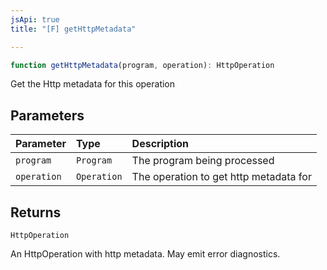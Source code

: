 ```yaml
---
jsApi: true
title: "[F] getHttpMetadata"

---
```

```ts
function getHttpMetadata(program, operation): HttpOperation
```

Get the Http metadata for this operation

## Parameters

| Parameter | Type | Description |
| :------ | :------ | :------ |
| `program` | `Program` | The program being processed |
| `operation` | `Operation` | The operation to get http metadata for |

## Returns

`HttpOperation`

An HttpOperation with http metadata.  May emit error diagnostics.
